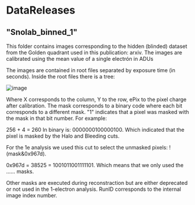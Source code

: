 # DataReleases

## "Snolab_binned_1" 

This folder contains images corresponding to the hidden (blinded) dataset from the Golden quadrant used in this publication: arxiv. The images are calibrated using the mean value of a single electrón in ADUs

The images are contained in root files separated by exposure time (in seconds).
Inside the root files there is a tree:

![image](https://github.com/sensei-skipper/DataReleases/assets/64160793/ece15582-35ff-4381-a0bb-0a93f4520bb6)

Where X corresponds to the column, Y to the row, ePix to the pixel charge after calibration. The mask corresponds to a binary code where each bit corresponds to a different mask. "1" indicates that a pixel was masked with the mask in that bit number. For example:

256 + 4 = 260 In binary is: 0000000100000100. Which indicated that the pixel is masked by the Halo and Bleeding cuts.

For the 1e analysis we used this cut to select the unmasked pixels: !(mask&0x967d). 

0x967d = 38525 = 1001011001111101. Which means that we only used the ...... masks.

Other masks are executed during reconstraction but are either deprecated or not used in the 1-electron analysis. RunID corresponds to the internal image index number.
